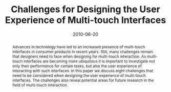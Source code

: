 ---
abstract: Advances in technology have led to an increased presence  of multi-touch
  interfaces in consumer products in recent  years. Still, many challenges remain
  that designers need to  face when designing for multi-touch interaction. As multi-  touch
  interfaces are becoming more ubiquitous it is  important to investigate not only
  their performance for  certain tasks, but also the user experience of interacting  with
  such interfaces. In this paper we discuss eight  challenges that need to be considered
  when designing the  user experience of multi-touch interfaces. The challenges  also
  reveal potential areas for future research in the field of  multi-touch interaction.
authors:
- Stefan Bachl
- Martin Tomitsch
- Christoph Wimmer
- Thomas Grechenig
date: '2010-06-20'
featured: false
publication_types:
- '0'
publishDate: '2010-06-20'
title: Challenges for Designing the User Experience of Multi-touch Interfaces
url_pdf: ''
---